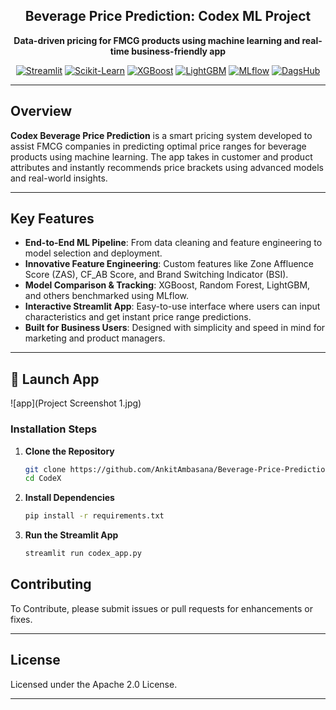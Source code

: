 <h2 align="center">Beverage Price Prediction: Codex ML Project</h2>

<p align="center"><b>Data-driven pricing for FMCG products using machine learning and real-time business-friendly app</b></p>

<p align="center">
  <a href="https://streamlit.io/"><img alt="Streamlit" src="https://img.shields.io/badge/Streamlit-1.45.0-ff4b4b?logo=streamlit&logoColor=white"></a>
  <a href="https://scikit-learn.org/"><img alt="Scikit-Learn" src="https://img.shields.io/badge/Scikit--Learn-1.7.1-f7931e?logo=scikit-learn&logoColor=white"></a>
  <a href="https://xgboost.readthedocs.io/"><img alt="XGBoost" src="https://img.shields.io/badge/XGBoost-3.0.3-004088?logo=OpenAI&logoColor=white"></a>
  <a href="https://lightgbm.readthedocs.io/"><img alt="LightGBM" src="https://img.shields.io/badge/LightGBM-4.6.0-20c997?logo=leaflet&logoColor=white"></a>
  <a href="https://mlflow.org/"><img alt="MLflow" src="https://img.shields.io/badge/MLflow-2.22.0-003a70?logo=mlflow&logoColor=white"></a>
  <a href="https://dagshub.com/"><img alt="DagsHub" src="https://img.shields.io/badge/Dagshub-0.6.2-6e40c9?logo=github&logoColor=white"></a>
</p>

---

## Overview

**Codex Beverage Price Prediction** is a smart pricing system developed to assist FMCG companies in predicting optimal price ranges for beverage products using machine learning. The app takes in customer and product attributes and instantly recommends price brackets using advanced models and real-world insights.

---

## Key Features

- **End-to-End ML Pipeline**: From data cleaning and feature engineering to model selection and deployment.
- **Innovative Feature Engineering**: Custom features like Zone Affluence Score (ZAS), CF_AB Score, and Brand Switching Indicator (BSI).
- **Model Comparison & Tracking**: XGBoost, Random Forest, LightGBM, and others benchmarked using MLflow.
- **Interactive Streamlit App**: Easy-to-use interface where users can input characteristics and get instant price range predictions.
- **Built for Business Users**: Designed with simplicity and speed in mind for marketing and product managers.

---

## 🚀 Launch App

![app](Project Screenshot 1.jpg)

### Installation Steps

1. **Clone the Repository**

   ```bash
   git clone https://github.com/AnkitAmbasana/Beverage-Price-Prediction.git
   cd CodeX
   ```

2. **Install Dependencies**

   ```bash
   pip install -r requirements.txt
   ```

3. **Run the Streamlit App**

   ```bash
   streamlit run codex_app.py
   ```

## Contributing

To Contribute, please submit issues or pull requests for enhancements or fixes.

---

## License

Licensed under the Apache 2.0 License.

---

